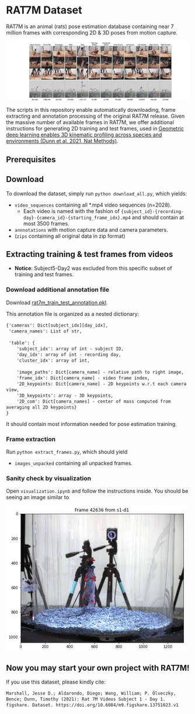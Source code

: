 #  RAT7M Dataset 

RAT7M is an animal (rats) pose estimation database containing near 7 million frames with corresponding 2D & 3D poses from motion capture. 

![RAT7M Overview](commons/rat7m.jpeg)

The scripts in this repository enable automatically downloading, frame extracting and annotation processing of the original RAT7M release. Given the massive number of available frames in RAT7M, we offer additional instructions for generating 2D training and test frames, used in [Geometric deep learning enables 3D kinematic profiling across species and environments (Dunn et al. 2021, Nat Methods)](https://www.nature.com/articles/s41592-021-01106-6). 

## Prerequisites


## Download
To download the dataset, simply run `python download_all.py`, which yields:
* `video_sequences` containing all *.mp4 video sequences (n=2028).
    * Each video is named with the fashion of `{subject_id}-{recording-day}-{camera_id}-{starting_frame_idx}.mp4` and should contain at most 3500 frames.
* `annnotations` with motion capture data and camera parameters.
* (`zips` containing all original data in zip format)

## Extracting training & test frames from videos
* **Notice**: Subject5-Day2 was excluded from this specific subset of training and test frames.

### Download additional annotation file
Download [rat7m_train_test_annotation.pkl](https://drive.google.com/file/d/1oNctPQ8wDI-gjo7tvEI7Sip1HTBkd18a/view?usp=sharing).

This annotation file is organized as a nested dictionary:
```
{'cameras': Dict[subject_idx][day_idx],
 'camera_names': List of str,

 'table': {
    'subject_idx': array of int - subject ID,
    'day_idx': array of int - recording day, 
    'cluster_idx': array of int, 

    'image_paths': Dict[camera_name] - relative path to right image,
    'frame_idx': Dict[camera_name] - video frame index,
    '2D_keypoints: Dict[camera_name] - 2D keypoints w.r.t each camera view,
    '3D_keypoints': array - 3D keypoints,
    '2D_com': Dict[camera_names] - center of mass computed from averaging all 2D keypoints}
}
```
It should contain most information needed for pose estimation training.

### Frame extraction
Run `python extract_frames.py`, which should yield
* `images_unpacked` containing all unpacked frames.

### Sanity check by visualization
Open `visualization.ipynb` and follow the instructions inside. You should be seeing an image similar to 

![sample_frame](commons/sample_frame.png)

## Now you may start your own project with RAT7M!
If you use this dataset, please kindly cite:

    Marshall, Jesse D.; Aldarondo, Diego; Wang, William; P. Ölveczky, Bence; Dunn, Timothy (2021): Rat 7M Videos Subject 1 - Day 1. figshare. Dataset. https://doi.org/10.6084/m9.figshare.13751023.v1 
